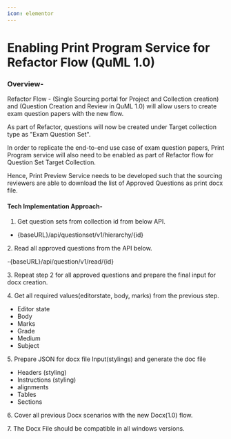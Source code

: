 ```yaml
---
icon: elementor
---
```


# Enabling Print Program Service for Refactor Flow (QuML 1.0)

### Overview-  <a href="#overview" id="overview"></a>

Refactor Flow - (Single Sourcing portal for Project and Collection creation) and (Question Creation and Review in QuML 1.0) will allow users to create exam question papers with the new flow.

As part of Refactor, questions will now be created under Target collection type as "Exam Question Set".

In order to replicate the end-to-end use case of exam question papers, Print Program service will also need to be enabled as part of Refactor flow for Question Set Target Collection.

Hence, Print Preview Service needs to be developed such that the sourcing reviewers are able to download the list of Approved Questions as print docx file.

#### **Tech Implementation Approach-**  <a href="#tech-implementation-approach" id="tech-implementation-approach"></a>

1. Get question sets from collection id from below API.

* {baseURL}/api/questionset/v1/hierarchy/{id}&#x20;

2\. Read all approved questions from the API below.

\-{baseURL}/api/question/v1/read/{id}&#x20;

3\. Repeat step 2 for all approved questions and prepare the final input for docx creation.

4\. Get all required values(editorstate, body, marks) from the previous step.

* Editor state
* Body
* Marks
* Grade
* Medium
* Subject&#x20;

5\. Prepare JSON for docx file Input(stylings) and generate the doc file

* Headers (styling)
* Instructions (styling)
* alignments
* Tables
* Sections

6\. Cover all previous Docx scenarios with the new Docx(1.0) flow.

7\. The Docx File should be compatible in all windows versions.
